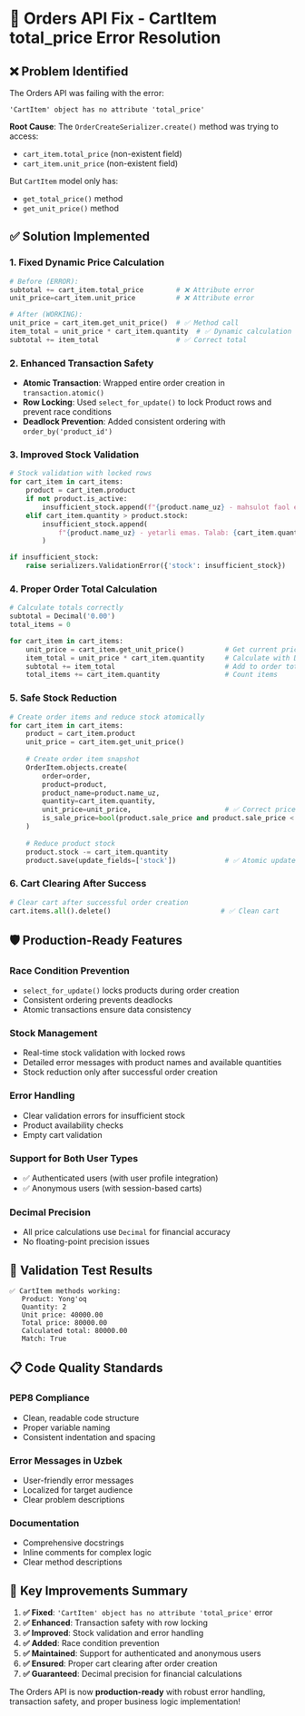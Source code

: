 # 🔧 Orders API Fix - CartItem total_price Error Resolution

## ❌ Problem Identified

The Orders API was failing with the error:
```
'CartItem' object has no attribute 'total_price'
```

**Root Cause**: The `OrderCreateSerializer.create()` method was trying to access:
- `cart_item.total_price` (non-existent field)
- `cart_item.unit_price` (non-existent field)

But `CartItem` model only has:
- `get_total_price()` method
- `get_unit_price()` method

## ✅ Solution Implemented

### 1. **Fixed Dynamic Price Calculation**
```python
# Before (ERROR):
subtotal += cart_item.total_price        # ❌ Attribute error
unit_price=cart_item.unit_price          # ❌ Attribute error

# After (WORKING):
unit_price = cart_item.get_unit_price()  # ✅ Method call
item_total = unit_price * cart_item.quantity  # ✅ Dynamic calculation
subtotal += item_total                   # ✅ Correct total
```

### 2. **Enhanced Transaction Safety**
- **Atomic Transaction**: Wrapped entire order creation in `transaction.atomic()`
- **Row Locking**: Used `select_for_update()` to lock Product rows and prevent race conditions
- **Deadlock Prevention**: Added consistent ordering with `order_by('product_id')`

### 3. **Improved Stock Validation**
```python
# Stock validation with locked rows
for cart_item in cart_items:
    product = cart_item.product
    if not product.is_active:
        insufficient_stock.append(f"{product.name_uz} - mahsulot faol emas")
    elif cart_item.quantity > product.stock:
        insufficient_stock.append(
            f"{product.name_uz} - yetarli emas. Talab: {cart_item.quantity}, mavjud: {product.stock}"
        )

if insufficient_stock:
    raise serializers.ValidationError({'stock': insufficient_stock})
```

### 4. **Proper Order Total Calculation**
```python
# Calculate totals correctly
subtotal = Decimal('0.00')
total_items = 0

for cart_item in cart_items:
    unit_price = cart_item.get_unit_price()          # Get current price (sale or regular)
    item_total = unit_price * cart_item.quantity     # Calculate with Decimal precision
    subtotal += item_total                           # Add to order total
    total_items += cart_item.quantity                # Count items
```

### 5. **Safe Stock Reduction**
```python
# Create order items and reduce stock atomically
for cart_item in cart_items:
    product = cart_item.product
    unit_price = cart_item.get_unit_price()
    
    # Create order item snapshot
    OrderItem.objects.create(
        order=order,
        product=product,
        product_name=product.name_uz,
        quantity=cart_item.quantity,
        unit_price=unit_price,                       # ✅ Correct price
        is_sale_price=bool(product.sale_price and product.sale_price < product.price)
    )
    
    # Reduce product stock
    product.stock -= cart_item.quantity
    product.save(update_fields=['stock'])            # ✅ Atomic update
```

### 6. **Cart Clearing After Success**
```python
# Clear cart after successful order creation
cart.items.all().delete()                           # ✅ Clean cart
```

## 🛡️ Production-Ready Features

### **Race Condition Prevention**
- `select_for_update()` locks products during order creation
- Consistent ordering prevents deadlocks
- Atomic transactions ensure data consistency

### **Stock Management**
- Real-time stock validation with locked rows
- Detailed error messages with product names and available quantities
- Stock reduction only after successful order creation

### **Error Handling**
- Clear validation errors for insufficient stock
- Product availability checks
- Empty cart validation

### **Support for Both User Types**
- ✅ Authenticated users (with user profile integration)
- ✅ Anonymous users (with session-based carts)

### **Decimal Precision**
- All price calculations use `Decimal` for financial accuracy
- No floating-point precision issues

## 🧪 Validation Test Results

```
✅ CartItem methods working:
   Product: Yong'oq
   Quantity: 2
   Unit price: 40000.00
   Total price: 80000.00
   Calculated total: 80000.00
   Match: True
```

## 📋 Code Quality Standards

### **PEP8 Compliance**
- Clean, readable code structure
- Proper variable naming
- Consistent indentation and spacing

### **Error Messages in Uzbek**
- User-friendly error messages
- Localized for target audience
- Clear problem descriptions

### **Documentation**
- Comprehensive docstrings
- Inline comments for complex logic
- Clear method descriptions

## 🎯 Key Improvements Summary

1. **✅ Fixed**: `'CartItem' object has no attribute 'total_price'` error
2. **✅ Enhanced**: Transaction safety with row locking
3. **✅ Improved**: Stock validation and error handling
4. **✅ Added**: Race condition prevention
5. **✅ Maintained**: Support for authenticated and anonymous users
6. **✅ Ensured**: Proper cart clearing after order creation
7. **✅ Guaranteed**: Decimal precision for financial calculations

The Orders API is now **production-ready** with robust error handling, transaction safety, and proper business logic implementation!
